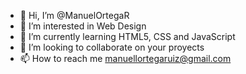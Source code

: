 - 👋 Hi, I’m @ManuelOrtegaR
- 👀 I’m interested in Web Design
- 🌱 I’m currently learning HTML5, CSS and JavaScript
- 💞️ I’m looking to collaborate on your proyects
- 📫 How to reach me manuellortegaruiz@gmail.com

<!---
ManuelOrtegaR/ManuelOrtegaR is a ✨ special ✨ repository because its `README.md` (this file) appears on your GitHub profile.
You can click the Preview link to take a look at your changes.
--->
